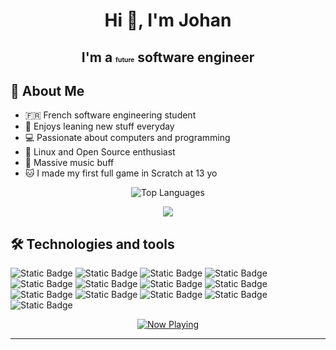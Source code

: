 <h1 align='center'> Hi 👋, I'm Johan </h1>
<h2 align='center'> I'm a <small><small><small><small>future</small></small></small></small> software engineer </h2>

## 🔶 About Me

- 🇫🇷 French software engineering student
- 📙 Enjoys leaning new stuff everyday
- 💻 Passionate about computers and programming
- 🐧 Linux and Open Source enthusiast
- 🎸 Massive music buff
- 🐱 I made my first full game in Scratch at 13 yo

<p align="center">
  <img src="https://github-readme-stats-ten-black-46.vercel.app/api/top-langs/?username=JohanVerne&hide=mathematica,hlsl, cmake, c%2B%2B, c%23, objective-c, jupyter%20notebook, html&layout=compact&title_color=f48c06&text_color=faa307&langs_count=6" alt="Top Languages" />
</p>

<p align="center">
    <img src="https://github-readme-stats-ten-black-46.vercel.app/api/wakatime?username=JohanVerne&title_color=f48c06&text_color=faa307" />
</p>

## 🛠️ Technologies and tools

![Static Badge](https://img.shields.io/badge/C-00599C%3F?style=flat&logo=c&logoColor=white&labelColor=03071e&color=e85d04)
![Static Badge](https://img.shields.io/badge/Python-3776AB?style=flat&logo=python&logoColor=white&labelColor=03071e&color=e85d04)
![Static Badge](https://img.shields.io/badge/Linux-FCC624?style=flat&logo=linux&logoColor=white&labelColor=03071e&color=e85d04)
![Static Badge](https://img.shields.io/badge/Fedora-51A2DA?style=flat&logo=fedora&logoColor=white&labelColor=03071e&color=e85d04)
![Static Badge](https://img.shields.io/badge/LaTeX-00A0A0?style=flat&logo=latex&logoColor=white&labelColor=03071e&color=e85d04)
![Static Badge](https://img.shields.io/badge/Docker-2496ED?style=flat&logo=docker&logoColor=white&labelColor=03071e&color=e85d04)
![Static Badge](https://img.shields.io/badge/UnrealEngine-%2523313131.svg?style=flat&logo=unrealengine&logoColor=white&labelColor=03071e&color=e85d04)
![Static Badge](https://img.shields.io/badge/NumPy-4DABCF?style=flat&logo=numpy&logoColor=white&labelColor=03071e&color=e85d04)
![Static Badge](https://img.shields.io/badge/Express.js-%2523404d59.svg?style=flat&logo=express&logoColor=white&labelColor=03071e&color=e85d04)
![Static Badge](https://img.shields.io/badge/Node.js-6DA55F?style=flat&logo=node.js&logoColor=white&labelColor=03071e&color=e85d04)
![Static Badge](https://img.shields.io/badge/C%2B%2B-%252300599C.svg?style=flat&logo=c%2B%2B&logoColor=white&labelColor=03071e&color=e85d04)
![Static Badge](https://img.shields.io/badge/Flutter-02569B?style=flat&logo=flutter&logoColor=white&labelColor=03071e&color=e85d04)
![Static Badge](https://img.shields.io/badge/JavaScript-F7DF1E?style=flat&logo=javascript&logoColor=white&labelColor=03071e&color=e85d04)

<p align="center">
  <a href="https://github.com/kittinan/spotify-github-profile">
    <img src="https://spotify-github-profile.kittinanx.com/api/view?uid=0bcoopjhoxlrrklyhjvredc7s&cover_image=true&theme=default&show_offline=false&background_color=121212&interchange=false&profanity=false&bar_color=f48c06&bar_color_cover=false", alt="Now Playing">
  </a>
</p>

---
